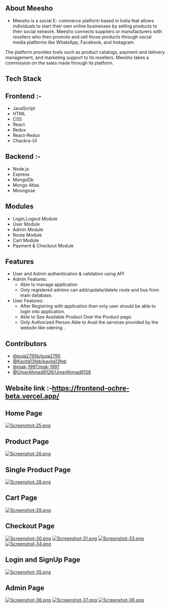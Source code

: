 ## About Meesho
* Meesho is a social E- commerce platform based in India that allows individuals to start their own online businesses by selling products to their social network. Meesho connects suppliers or manufacturers with resellers who then promote and sell those products through social media platforms like WhatsApp, Facebook, and Instagram.

The platform provides tools such as product catalogs, payment and delivery management, and marketing support to its resellers. Meesho takes a commission on the sales made through its platform.


## Tech Stack 
## Frontend :-
* JavaScript 
* HTML
* CSS
* React
* Redux
* React-Redux
* Chackra-UI
## Backend :-
* Node.js 
* Express
* MongoDb
* Mongo Atlas
* Moongose


## Modules

* Login,Logout Module
* User Module
* Admin Module
* Route Module
* Cart Module
* Payment & Checkout Module


## Features

* User and Admin authentication & validation using API
* Admin Features:
     * Able to manage application
     * Only registered admins can add/update/delete route and bus from main database.
* User Features:
     * After Registring with application then only user should be able to login into application.
     * Able to See Available Product Over the Product page.
     * Only Authorized Person Able to Avail the services provided by the website like odering .


## Contributors
* [@puja2795b/puja2795](https://github.com/puja2795)
* [@Kavita13feb/kavita13feb](https://github.com/Kavita13feb/kavita13feb)
* [@mak-1997/mak-1997](https://github.com/mak-1997)
* [@UmerAhmad9126/UmerAhmad9126](https://github.com/UmerAhmad9126)


## Website link :-https://frontend-ochre-beta.vercel.app/

## Home Page
[![Screenshot-25.png](https://i.postimg.cc/vZK8mj9Y/Screenshot-25.png)](https://postimg.cc/BjxfYmMk)
## Product Page
[![Screenshot-26.png](https://i.postimg.cc/zDyszB7g/Screenshot-26.png)](https://postimg.cc/V5cG4z3f)
## Single Product Page
[![Screenshot-28.png](https://i.postimg.cc/t4kStQDb/Screenshot-28.png)](https://postimg.cc/mPcyBn0p)
## Cart Page
[![Screenshot-29.png](https://i.postimg.cc/nckYNKmY/Screenshot-29.png)](https://postimg.cc/svMhhhwv)
## Checkout Page
[![Screenshot-30.png](https://i.postimg.cc/hPkcWxqv/Screenshot-30.png)](https://postimg.cc/Mvmh1nHJ)
[![Screenshot-31.png](https://i.postimg.cc/SsYbvNtC/Screenshot-31.png)](https://postimg.cc/CB02ZY0x)
[![Screenshot-33.png](https://i.postimg.cc/ydZ2TpkT/Screenshot-33.png)](https://postimg.cc/JDRTrq3y)
[![Screenshot-34.png](https://i.postimg.cc/kXXfJhqh/Screenshot-34.png)](https://postimg.cc/nMgvT2sv)
## Login and SignUp Page
[![Screenshot-35.png](https://i.postimg.cc/85mmDL3S/Screenshot-35.png)](https://postimg.cc/LYh13g2C)
## Admin Page
[![Screenshot-36.png](https://i.postimg.cc/0yKGjT3Z/Screenshot-36.png)](https://postimg.cc/VJ10HVzb)
[![Screenshot-37.png](https://i.postimg.cc/26Ghgrbj/Screenshot-37.png)](https://postimg.cc/6278vsfF)
[![Screenshot-38.png](https://i.postimg.cc/CKHqfS4C/Screenshot-38.png)](https://postimg.cc/McHTCkNX)
